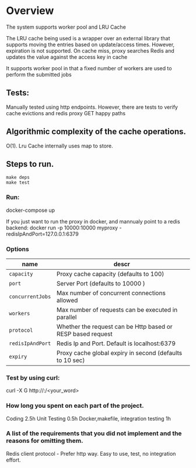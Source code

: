 # Overview
The system supports worker pool and LRU Cache

The LRU cache being used is a wrapper over an external library that supports moving the entries based on update/access times. However, expiration
is not supported. On cache miss, proxy searches Redis and updates the value against the access key in cache

It supports worker pool in that a fixed number of workers are used to perform the submitted jobs

## Tests:
Manually tested using http endpoints. However, there are tests to verify cache evictions and redis proxy GET happy paths


## Algorithmic complexity of the cache operations.
O(1). Lru Cache internally uses map to store.


## Steps to run.
```
make deps
make test
```

### Run:
docker-compose up

If you just want to run the proxy in docker, and mannualy point to a redis backend:
docker run -p 10000:10000 myproxy -redisIpAndPort=127.0.0.1:6379

### Options

| name | descr |
|---|---|
| `capacity` | Proxy cache capacity (defaults to 100) |
| `port` | Server Port (defaults to 10000 ) |
| `concurrentJobs` | Max number of concurrent connections allowed |
| `workers` | Max number of requests can be executed in parallel |
| `protocol` | Whether the request can be Http based or RESP based request |
| `redisIpAndPort` | Redis Ip and Port. Default is localhost:6379 |
| `expiry` | Proxy cache global expiry in second (defaults to 10 sec) |


### Test by using curl:
curl -X G http://<IP>:<Port>/<your_word>

### How long you spent on each part of the project.
Coding 2.5h
Unit Testing 0.5h
Docker,makefile, integration testing 1h

### A list of the requirements that you did not implement and the reasons for omitting them.
Redis client protocol - Prefer http way. Easy to use, test, no integration effort.



